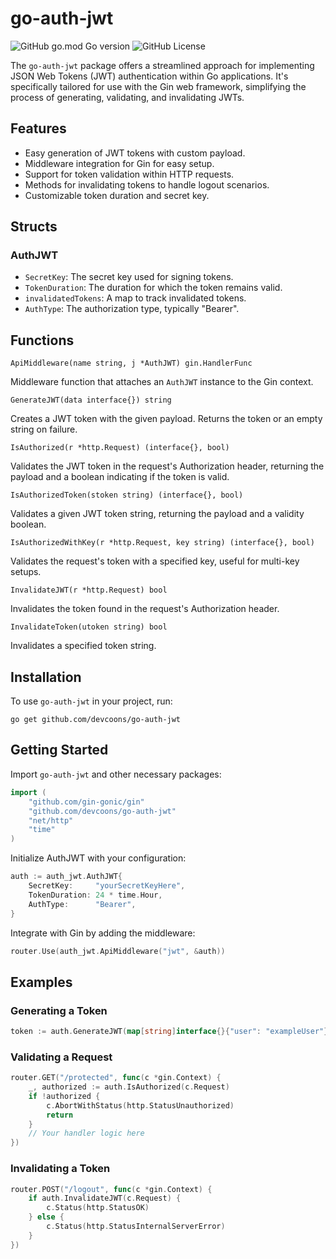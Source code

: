 # go-auth-jwt

![GitHub go.mod Go version](https://img.shields.io/github/go-mod/go-version/devcoons/go-auth-jwt?style=for-the-badge)
![GitHub License](https://img.shields.io/github/license/devcoons/go-auth-jwt?style=for-the-badge)

The `go-auth-jwt` package offers a streamlined approach for implementing JSON Web Tokens (JWT) authentication within Go applications. It's specifically tailored for use with the Gin web framework, simplifying the process of generating, validating, and invalidating JWTs.

## Features

- Easy generation of JWT tokens with custom payload.
- Middleware integration for Gin for easy setup.
- Support for token validation within HTTP requests.
- Methods for invalidating tokens to handle logout scenarios.
- Customizable token duration and secret key.

## Structs

### AuthJWT

- `SecretKey`: The secret key used for signing tokens.
- `TokenDuration`: The duration for which the token remains valid.
- `invalidatedTokens`: A map to track invalidated tokens.
- `AuthType`: The authorization type, typically "Bearer".

## Functions

`ApiMiddleware(name string, j *AuthJWT) gin.HandlerFunc`

Middleware function that attaches an `AuthJWT` instance to the Gin context.

`GenerateJWT(data interface{}) string`

Creates a JWT token with the given payload. Returns the token or an empty string on failure.

`IsAuthorized(r *http.Request) (interface{}, bool)`

Validates the JWT token in the request's Authorization header, returning the payload and a boolean indicating if the token is valid.

`IsAuthorizedToken(stoken string) (interface{}, bool)`

Validates a given JWT token string, returning the payload and a validity boolean.

`IsAuthorizedWithKey(r *http.Request, key string) (interface{}, bool)`

Validates the request's token with a specified key, useful for multi-key setups.

`InvalidateJWT(r *http.Request) bool`

Invalidates the token found in the request's Authorization header.

`InvalidateToken(utoken string) bool`

Invalidates a specified token string.

## Installation

To use `go-auth-jwt` in your project, run:

```
go get github.com/devcoons/go-auth-jwt
```

## Getting Started

Import `go-auth-jwt` and other necessary packages:

```go
import (
    "github.com/gin-gonic/gin"
    "github.com/devcoons/go-auth-jwt"
    "net/http"
    "time"
)
```
Initialize AuthJWT with your configuration:

```go
auth := auth_jwt.AuthJWT{
    SecretKey:     "yourSecretKeyHere",
    TokenDuration: 24 * time.Hour,
    AuthType:      "Bearer",
}
```

Integrate with Gin by adding the middleware:

```go
router.Use(auth_jwt.ApiMiddleware("jwt", &auth))

```

## Examples

### Generating a Token

```go
token := auth.GenerateJWT(map[string]interface{}{"user": "exampleUser"})

```

### Validating a Request

```go
router.GET("/protected", func(c *gin.Context) {
    _, authorized := auth.IsAuthorized(c.Request)
    if !authorized {
        c.AbortWithStatus(http.StatusUnauthorized)
        return
    }
    // Your handler logic here
})

```

### Invalidating a Token
```go
router.POST("/logout", func(c *gin.Context) {
    if auth.InvalidateJWT(c.Request) {
        c.Status(http.StatusOK)
    } else {
        c.Status(http.StatusInternalServerError)
    }
})

```
